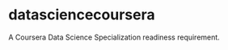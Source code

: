 datasciencecoursera
===================

A Coursera Data Science Specialization readiness requirement.

